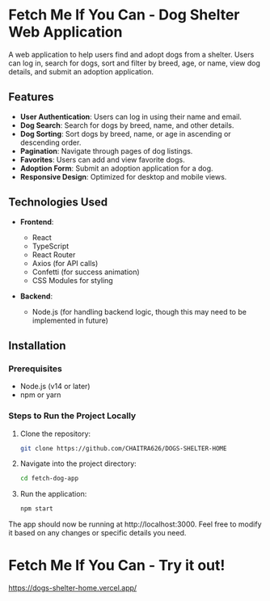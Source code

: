 # Fetch Me If You Can - Dog Shelter Web Application

A web application to help users find and adopt dogs from a shelter. Users can log in, search for dogs, sort and filter by breed, age, or name, view dog details, and submit an adoption application.

## Features

- **User Authentication**: Users can log in using their name and email.
- **Dog Search**: Search for dogs by breed, name, and other details.
- **Dog Sorting**: Sort dogs by breed, name, or age in ascending or descending order.
- **Pagination**: Navigate through pages of dog listings.
- **Favorites**: Users can add and view favorite dogs.
- **Adoption Form**: Submit an adoption application for a dog.
- **Responsive Design**: Optimized for desktop and mobile views.

## Technologies Used

- **Frontend**:
  - React
  - TypeScript
  - React Router
  - Axios (for API calls)
  - Confetti (for success animation)
  - CSS Modules for styling

- **Backend**:
  - Node.js (for handling backend logic, though this may need to be implemented in future)

## Installation

### Prerequisites

- Node.js (v14 or later)
- npm or yarn

### Steps to Run the Project Locally

1. Clone the repository:
   ```bash
   git clone https://github.com/CHAITRA626/DOGS-SHELTER-HOME

2. Navigate into the project directory:
    ```bash
    cd fetch-dog-app

3. Run the application:
    ```bash
    npm start

The app should now be running at http://localhost:3000.
Feel free to modify it based on any changes or specific details you need.

# Fetch Me If You Can - Try it out!
https://dogs-shelter-home.vercel.app/




